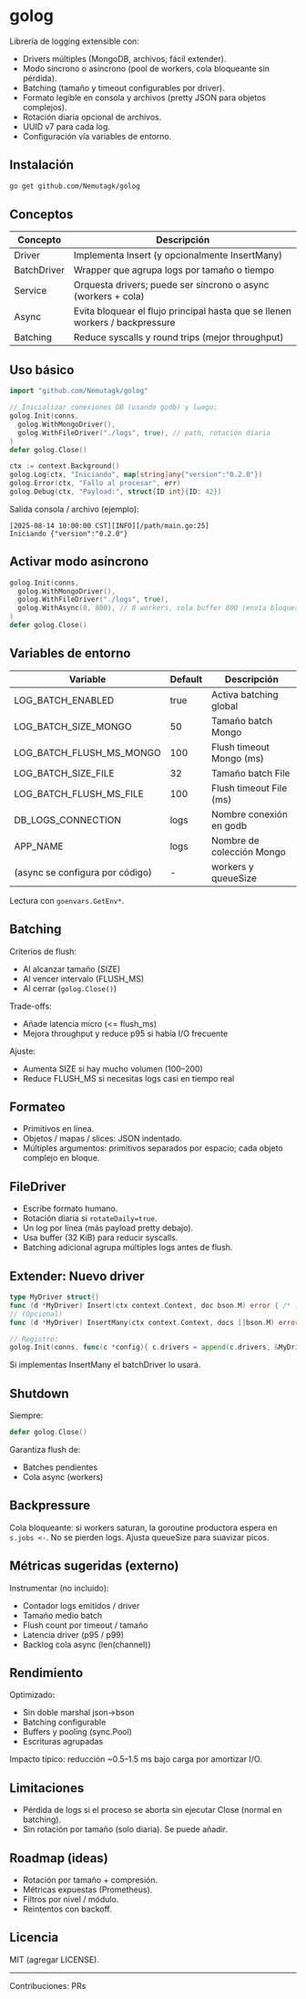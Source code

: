 # golog

Librería de logging extensible con:
- Drivers múltiples (MongoDB, archivos; fácil extender).
- Modo síncrono o asíncrono (pool de workers, cola bloqueante sin pérdida).
- Batching (tamaño y timeout configurables por driver).
- Formato legible en consola y archivos (pretty JSON para objetos complejos).
- Rotación diaria opcional de archivos.
- UUID v7 para cada log.
- Configuración vía variables de entorno.

## Instalación

```bash
go get github.com/Nemutagk/golog
```

## Conceptos

| Concepto    | Descripción                                                                 |
|-------------|------------------------------------------------------------------------------|
| Driver      | Implementa Insert (y opcionalmente InsertMany)                              |
| BatchDriver | Wrapper que agrupa logs por tamaño o tiempo                                  |
| Service     | Orquesta drivers; puede ser síncrono o async (workers + cola)                |
| Async       | Evita bloquear el flujo principal hasta que se llenen workers / backpressure |
| Batching    | Reduce syscalls y round trips (mejor throughput)                            |

## Uso básico

```go
import "github.com/Nemutagk/golog"

// Inicializar conexiones DB (usando godb) y luego:
golog.Init(conns,
  golog.WithMongoDriver(),
  golog.WithFileDriver("./logs", true), // path, rotación diaria
)
defer golog.Close()

ctx := context.Background()
golog.Log(ctx, "Iniciando", map[string]any{"version":"0.2.0"})
golog.Error(ctx, "Fallo al procesar", err)
golog.Debug(ctx, "Payload:", struct{ID int}{ID: 42})
```

Salida consola / archivo (ejemplo):
```
[2025-08-14 10:00:00 CST][INFO][/path/main.go:25]
Iniciando {"version":"0.2.0"}
```

## Activar modo asíncrono

```go
golog.Init(conns,
  golog.WithMongoDriver(),
  golog.WithFileDriver("./logs", true),
  golog.WithAsync(8, 800), // 8 workers, cola buffer 800 (envía bloqueando si llena)
)
defer golog.Close()
```

## Variables de entorno

| Variable | Default | Descripción |
|----------|---------|-------------|
| LOG_BATCH_ENABLED | true | Activa batching global |
| LOG_BATCH_SIZE_MONGO | 50 | Tamaño batch Mongo |
| LOG_BATCH_FLUSH_MS_MONGO | 100 | Flush timeout Mongo (ms) |
| LOG_BATCH_SIZE_FILE | 32 | Tamaño batch File |
| LOG_BATCH_FLUSH_MS_FILE | 100 | Flush timeout File (ms) |
| DB_LOGS_CONNECTION | logs | Nombre conexión en godb |
| APP_NAME | logs | Nombre de colección Mongo |
| (async se configura por código) | - | workers y queueSize |

Lectura con `goenvars.GetEnv*`.

## Batching

Criterios de flush:
- Al alcanzar tamaño (SIZE)
- Al vencer intervalo (FLUSH_MS)
- Al cerrar (`golog.Close()`)

Trade-offs:
- Añade latencia micro (<= flush_ms)
- Mejora throughput y reduce p95 si había I/O frecuente

Ajuste:
- Aumenta SIZE si hay mucho volumen (100–200)
- Reduce FLUSH_MS si necesitas logs casi en tiempo real

## Formateo

- Primitivos en línea.
- Objetos / mapas / slices: JSON indentado.
- Múltiples argumentos: primitivos separados por espacio; cada objeto complejo en bloque.

## FileDriver

- Escribe formato humano.
- Rotación diaria si `rotateDaily=true`.
- Un log por línea (más payload pretty debajo).
- Usa buffer (32 KiB) para reducir syscalls.
- Batching adicional agrupa múltiples logs antes de flush.

## Extender: Nuevo driver

```go
type MyDriver struct{}
func (d *MyDriver) Insert(ctx context.Context, doc bson.M) error { /* ... */ return nil }
// (Opcional)
func (d *MyDriver) InsertMany(ctx context.Context, docs []bson.M) error { /* ... */ return nil }

// Registro:
golog.Init(conns, func(c *config){ c.drivers = append(c.drivers, &MyDriver{}) })
```

Si implementas InsertMany el batchDriver lo usará.

## Shutdown

Siempre:
```go
defer golog.Close()
```
Garantiza flush de:
- Batches pendientes
- Cola async (workers)

## Backpressure

Cola bloqueante: si workers saturan, la goroutine productora espera en `s.jobs <-`. No se pierden logs. Ajusta queueSize para suavizar picos.

## Métricas sugeridas (externo)

Instrumentar (no incluido):
- Contador logs emitidos / driver
- Tamaño medio batch
- Flush count por timeout / tamaño
- Latencia driver (p95 / p99)
- Backlog cola async (len(channel))

## Rendimiento

Optimizado:
- Sin doble marshal json→bson
- Batching configurable
- Buffers y pooling (sync.Pool)
- Escrituras agrupadas

Impacto típico: reducción ~0.5–1.5 ms bajo carga por amortizar I/O.

## Limitaciones

- Pérdida de logs si el proceso se aborta sin ejecutar Close (normal en batching).
- Sin rotación por tamaño (solo diaria). Se puede añadir.

## Roadmap (ideas)

- Rotación por tamaño + compresión.
- Métricas expuestas (Prometheus).
- Filtros por nivel / módulo.
- Reintentos con backoff.

## Licencia

MIT (agregar LICENSE).

---
Contribuciones: PRs